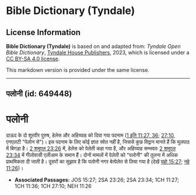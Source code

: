 # Bible Dictionary (Tyndale)

## License Information

**Bible Dictionary (Tyndale)** is based on and adapted from: _Tyndale Open Bible Dictionary_, [Tyndale House Publishers](https://tyndaleopenresources.com/), 2023, which is licensed under a [CC BY-SA 4.0 license](https://creativecommons.org/licenses/by-sa/4.0/legalcode.en).

This markdown version is provided under the same license.



--------------------------------

## पलोनी (id: 649448)

पलोनी
=====

दाऊद के दो शूरवीर पुरुष, हेलेस और अहिय्याह को दिया गया पदनाम ([1 इति 11:27, 36](https://ref.ly/1Chr11:27,1Chr11:36); [27:10](https://ref.ly/1Chr27:10), एनएलटी "पेलोन से")। इस पदनाम के लिए कोई ज्ञात स्रोत नहीं है, जिससे कुछ विद्वान मानते हैं कि मूलपाठ में बिगड़ा है। [2 शमूएल 23:26](https://ref.ly/2Sam23:26) में, हेलेस को पेलेती कहा गया है, और अहिय्याह सम्भवतः [2 शमूएल 23:34](https://ref.ly/2Sam23:34) में गीलोवासी एलीआम के समान हैं। दोनों मामलों में पेलेती को "पलोनी" की तुलना में अधिक प्राथमिकता दी जाती है। दूसरों का सुझाव है कि पलोनी नगर बेत्पेलेत से लिया गया है (देखें [यहो 15:27](https://ref.ly/Josh15:27); [नहे 11:26](https://ref.ly/Neh11:26))। 

* **Associated Passages:** JOS 15:27; 2SA 23:26; 2SA 23:34; 1CH 11:27; 1CH 11:36; 1CH 27:10; NEH 11:26

